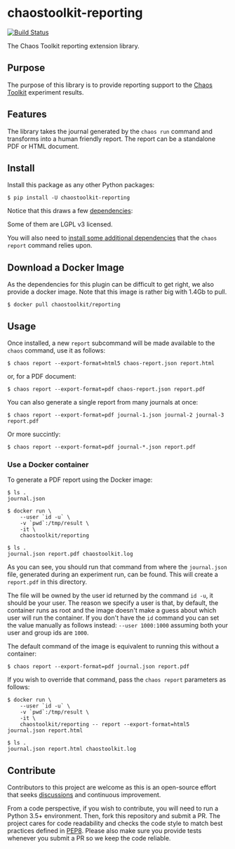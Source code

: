 # chaostoolkit-reporting

[![Build Status](https://travis-ci.org/chaostoolkit/chaostoolkit-reporting.svg?branch=master)](https://travis-ci.org/chaostoolkit/chaostoolkit-reporting)

The Chaos Toolkit reporting extension library.

## Purpose

The purpose of this library is to provide reporting support to the
[Chaos Toolkit][chaostoolkit] experiment results.

[chaostoolkit]: http://chaostoolkit.org

## Features

The library takes the journal generated by the `chaos run` command
and transforms into a human friendly report. The report can be a standalone
PDF or HTML document.

## Install

Install this package as any other Python packages:

```
$ pip install -U chaostoolkit-reporting
```

Notice that this draws a few [dependencies][deps]:

[deps]: https://github.com/chaostoolkit/chaostoolkit-reporting/blob/master/requirements.txt

Some of them are LGPL v3 licensed.

You will also need to [install some additional dependencies](uni-install.md) that the `chaos report` command relies upon.


## Download a Docker Image

As the dependencies for this plugin can be difficult to get right, we also
provide a docker image. Note that this image is rather big with 1.4Gb to
pull.

```console
$ docker pull chaostoolkit/reporting
```

## Usage

Once installed, a new `report` subcommand will be made available to the
`chaos` command, use it as follows:

```
$ chaos report --export-format=html5 chaos-report.json report.html
```

or, for a PDF document:

```
$ chaos report --export-format=pdf chaos-report.json report.pdf
```

You can also generate a single report from many journals at once:

```
$ chaos report --export-format=pdf journal-1.json journal-2 journal-3 report.pdf
```

Or more succintly:

```
$ chaos report --export-format=pdf journal-*.json report.pdf
```

### Use a Docker container

To generate a PDF report using the Docker image:

```console
$ ls .
journal.json

$ docker run \
    --user `id -u` \
    -v `pwd`:/tmp/result \
    -it \
    chaostoolkit/reporting

$ ls .
journal.json report.pdf chaostoolkit.log
```

As you can see, you should run that command from where the `journal.json`
file, generated during an experiment run, can be found. This will create a
`report.pdf` in this directory.

The file will be owned by the user id returned by the command `id -u`, it should
be your user. The reason we specify a user is that, by default, the container
runs as root and the image doesn't make a guess about which user will run
the container. If you don't have the `id` command you can set the value
manually as follows instead: `--user 1000:1000` assuming both your user and
group ids are `1000`.

The default command of the image is equivalent to running this without a
container:

```console
$ chaos report --export-format=pdf journal.json report.pdf
```

If you wish to override that command, pass the `chaos report` parameters as
follows:

```console
$ docker run \
    --user `id -u` \
    -v `pwd`:/tmp/result \
    -it \
    chaostoolkit/reporting -- report --export-format=html5 journal.json report.html

$ ls .
journal.json report.html chaostoolkit.log
```

## Contribute

Contributors to this project are welcome as this is an open-source effort that
seeks [discussions][join] and continuous improvement.

[join]: https://join.chaostoolkit.org/

From a code perspective, if you wish to contribute, you will need to run a 
Python 3.5+ environment. Then, fork this repository and submit a PR. The
project cares for code readability and checks the code style to match best
practices defined in [PEP8][pep8]. Please also make sure you provide tests
whenever you submit a PR so we keep the code reliable.

[pep8]: https://pycodestyle.readthedocs.io/en/latest/


